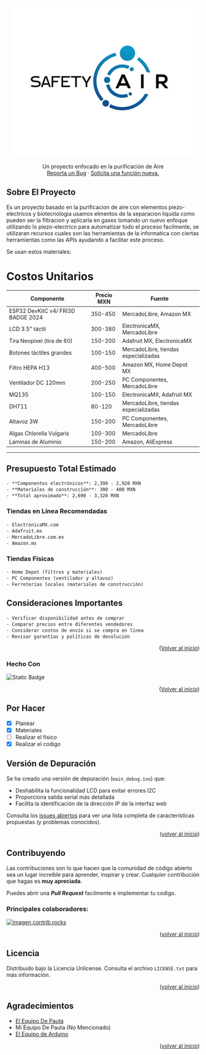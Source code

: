 
<!-- Mejorada la compatibilidad del enlace "Volver al inicio": Ver: https://github.com/othneildrew/Best-README-Template/pull/73 -->
<a id="readme-top"></a>
<!--
*** ¡Gracias por revisar el Best-README-Template! Si tienes una sugerencia
*** que lo haga aún mejor, por favor fork el repositorio y crea un pull request
*** o simplemente abre un issue con la etiqueta "enhancement".
*** ¡No olvides darle una estrella al proyecto!
*** ¡Gracias nuevamente! Ahora, ve y crea algo INCREÍBLE! :D
-->



<!-- ESCUDOS DEL PROYECTO -->
<!--
*** Estoy usando enlaces de estilo "referencia" en markdown para mayor legibilidad.
*** Los enlaces de referencia se encierran entre corchetes [ ] en lugar de paréntesis ( ).
*** Consulta la parte inferior de este documento para la declaración de las variables de referencia
*** para contributors-url, forks-url, etc. Esta es una sintaxis opcional y concisa que puedes usar.
*** https://www.markdownguide.org/basic-syntax/#reference-style-links
-->



<!-- LOGO DEL PROYECTO -->
<br />
<div align="center">
  <a href="https://github.com/othneildrew/Best-README-Template">
    <img src="images/Post de Facebook Logo Vibras simple amarillo.png" alt="Logo" width="470" height="394">
  </a>
  <p align="center">
    Un proyecto enfocado en la purificación de Aire
    <br />
    <a href="https://github.com/Mtt1-dev/SafetyAir/issues/new?labels=bug&template=bug-report---.md">Reporta un Bug</a>
    &middot;
    <a href="https://github.com/Mtt1-dev/SafetyAir/issues/new?labels=enhancement&template=feature-request---.md">Solicita una función nueva.</a>
  </p>
</div>

<!-- SOBRE EL PROYECTO -->
## Sobre El Proyecto

Es un proyecto basado en la purificacion de aire con elementos piezo-electricos y biotecnologia usamos elmentos de la separacion liquida como pueden ser la filtracion y aplicarla en gases tomando un nuevo enfoque utilizando lo piezo-electrico para automatizar todo el proceso facilmente, se utilizaran recursos cuales son las herramientas de la informatica con ciertas herramientas como las APIs ayudando a facilitar este proceso.

Se usan estos materiales:

 # Costos Unitarios

| Componente                     | Precio MXN       | Fuente                        |
|---------------------------------|------------------|-------------------------------|
| ESP32 DevKitC v4/ FRI3D BADGE 2024 | 350-450          | MercadoLibre, Amazon MX        |
| LCD 3.5" táctil                 | 300-380          | ElectronicaMX, MercadoLibre    |
| Tira Neopixel (tira de 60)      | 150-200          | Adafruit MX, ElectronicaMX     |
| Botones táctiles grandes        | 100-150          | MercadoLibre, tiendas especializadas |
| Filtro HEPA H13                 | 400-500          | Amazon MX, Home Depot MX       |
| Ventilador DC 120mm             | 200-250          | PC Componentes, MercadoLibre   |
| MQ135                           | 100-150          | ElectronicaMX, Adafruit MX     |
| DHT11                           | 80-120           | MercadoLibre, tiendas especializadas |
| Altavoz 3W                      | 150-200          | PC Componentes, MercadoLibre   |
| Algas Chlorella Vulgaris        | 100-300          | MercadoLibre                   |
| Laminas de Aluminio             | 150-200          | Amazon, AliExpress             |
---------------------------------------------------------------------------------------
  ## Presupuesto Total Estimado
    - **Componentes electrónicos**: 2,390 - 2,920 MXN
    - **Materiales de construcción**: 300 - 400 MXN
    - **Total aproximado**: 2,690 - 3,320 MXN

  ### Tiendas en Línea Recomendadas
    - ElectronicaMX.com
    - Adafruit.mx
    - MercadoLibre.com.mx
    - Amazon.mx

  ### Tiendas Físicas
    - Home Depot (filtros y materiales)
    - PC Componentes (ventilador y altavoz)
    - Ferreterías locales (materiales de construcción)

  ## Consideraciones Importantes
    - Verificar disponibilidad antes de comprar
    - Comparar precios entre diferentes vendedores
    - Considerar costos de envío si se compra en línea
    - Revisar garantías y políticas de devolución


<p align="right">(<a href="#readme-top">Volver al inicio</a>)</p>

### Hecho Con

![Static Badge](https://img.shields.io/badge/Ardu-ino-teal?style=for-the-badge&logo=arduino&labelColor=%2300b1fc)


<p align="right">(<a href="#readme-top">Volver al inicio</a>)</p>
<!-- ROADMAP -->

## Por Hacer

  - [x] Planear
  - [x] Materiales
  - [ ] Realizar el fisico
  - [x] Realizar el codigo

## Versión de Depuración

Se ha creado una versión de depuración (`main_debug.ino`) que:
- Deshabilita la funcionalidad LCD para evitar errores I2C
- Proporciona salida serial más detallada
- Facilita la identificación de la dirección IP de la interfaz web


Consulta los [issues abiertos](https://github.com/Mtt1-dev/SafetyAir/issues) para ver una lista completa de características propuestas (y problemas conocidos).

<p align="right">(<a href="#readme-top">volver al inicio</a>)</p>

<!-- CONTRIBUCIÓN -->
## Contribuyendo

Las contribuciones son lo que hacen que la comunidad de código abierto sea un lugar increíble para aprender, inspirar y crear. Cualquier contribución que hagas es **muy apreciada**.

Puedes abrir una ***Pull Request*** facilmente e implementar tu codigo.

### Principales colaboradores:

<a href="https://github.com/Mtt1-dev/graphs/contributors">
  <img src="https://contrib.rocks/image?repo=Mtt1-dev/SafetyAir" alt="imagen contrib.rocks" />
</a>

<p align="right">(<a href="#readme-top">volver al inicio</a>)</p>

<!-- LICENCIA -->
## Licencia

Distribuido bajo la Licencia Unlicense. Consulta el archivo `LICENSE.txt` para más información.

<p align="right">(<a href="#readme-top">volver al inicio</a>)</p>

<!-- AGRADECIMIENTOS -->
## Agradecimientos

* [El Equipo De Pauta](https://www.pauta.org.mx/en/)
* Mi Equipo De Pauta (No Mencionado)
* [El Equipo de Arduino](https://www.arduino.cc/)

<p align="right">(<a href="#readme-top">volver al inicio</a>)</p>


